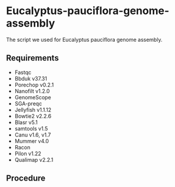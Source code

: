 # Eucalyptus-pauciflora-genome-assembly

The script we used  for Eucalyptus pauciflora genome assembly. 

## Requirements
- Fastqc
- Bbduk v37.31
- Porechop v0.2.1
- Nanofilt v1.2.0
- GenomeScope
- SGA-preqc
- Jellyfish v1.1.12
- Bowtie2 v2.2.6
- Blasr v5.1 
- samtools v1.5
- Canu v1.6, v1.7
- Mummer v4.0
- Racon
- Pilon v1.22
- Qualimap v2.2.1

## Procedure
